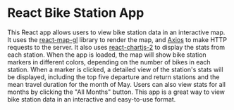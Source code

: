 # React Bike Station App  

This React app allows users to view bike station data in an interactive map. It uses the [react-map-gl](https://github.com/uber/react-map-gl) library to render the map, and [Axios](https://github.com/axios/axios) to make HTTP requests to the server. 
It also uses [react-chartjs-2](https://github.com/jerairrest/react-chartjs-2) to display the stats from each station.  When the app is loaded, the map will show bike station markers in different colors, depending on the number of bikes in each station. When a marker is clicked, a detailed view of the station's stats will be displayed, including the top five departure and return stations and the mean travel duration for the month of May. Users can also view stats for all months by clicking the "All Months" button.  This app is a great way to view bike station data in an interactive and easy-to-use format.
